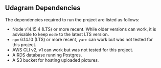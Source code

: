 ## Udagram Dependencies

The dependencies required to run the project are listed as follows:
- Node v14.15.4 (LTS) or more recent. While older versions can work, it is advisable to keep `node` to the latest LTS version.
- `npm` 6.14.10 (LTS) or more recent, `yarn` can work but was not tested for this project.
- AWS CLI v2, v1 can work but was not tested for this project.
- A RDS database running Postgres.
- A S3 bucket for hosting uploaded pictures.
